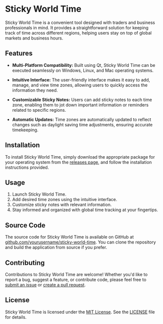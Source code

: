 # Sticky World Time

Sticky World Time is a convenient tool designed with traders and business professionals in mind. It provides a straightforward solution for keeping track of time across different regions, helping users stay on top of global markets and business hours.

## Features

- **Multi-Platform Compatibility:** Built using Qt, Sticky World Time can be executed seamlessly on Windows, Linux, and Mac operating systems.
  
- **Intuitive Interface:** The user-friendly interface makes it easy to add, manage, and view time zones, allowing users to quickly access the information they need.

- **Customizable Sticky Notes:** Users can add sticky notes to each time zone, enabling them to jot down important information or reminders related to specific regions.

- **Automatic Updates:** Time zones are automatically updated to reflect changes such as daylight saving time adjustments, ensuring accurate timekeeping.

## Installation

To install Sticky World Time, simply download the appropriate package for your operating system from the [releases page](link_to_releases), and follow the installation instructions provided.

## Usage

1. Launch Sticky World Time.
2. Add desired time zones using the intuitive interface.
3. Customize sticky notes with relevant information.
4. Stay informed and organized with global time tracking at your fingertips.

## Source Code

The source code for Sticky World Time is available on GitHub at [github.com/yourusername/sticky-world-time](link_to_repository). You can clone the repository and build the application from source if you prefer.

## Contributing

Contributions to Sticky World Time are welcome! Whether you'd like to report a bug, suggest a feature, or contribute code, please feel free to [submit an issue](link_to_issues) or [create a pull request](link_to_pull_requests).

## License

Sticky World Time is licensed under the [MIT License](link_to_license). See the [LICENSE](LICENSE) file for details.
